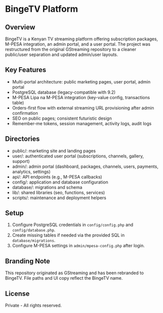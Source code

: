 BingeTV Platform
================

Overview
--------
BingeTV is a Kenyan TV streaming platform offering subscription packages, M-PESA integration, an admin portal, and a user portal. The project was restructured from the original GStreaming repository to a cleaner public/user separation and updated admin/user layouts.

Key Features
------------
- Multi-portal architecture: public marketing pages, user portal, admin portal
- PostgreSQL database (legacy-compatible with 9.2)
- M-PESA Lipa na M-PESA integration (key-value config, transactions table)
- Orders-first flow with external streaming URL provisioning after admin confirmation
- SEO on public pages; consistent futuristic design
- Remember-me tokens, session management, activity logs, audit logs

Directories
-----------
- public/: marketing site and landing pages
- user/: authenticated user portal (subscriptions, channels, gallery, support)
- admin/: admin portal (dashboard, packages, channels, users, payments, analytics, settings)
- api/: API endpoints (e.g., M-PESA callbacks)
- config/: application and database configuration
- database/: migrations and schema
- lib/: shared libraries (seo, functions, services)
- scripts/: maintenance and deployment helpers

Setup
-----
1. Configure PostgreSQL credentials in `config/config.php` and `config/database.php`.
2. Create missing tables if needed via the provided SQL in `database/migrations`.
3. Configure M-PESA settings in `admin/mpesa-config.php` after login.

Branding Note
-------------
This repository originated as GStreaming and has been rebranded to BingeTV. File paths and UI copy reflect the BingeTV name.

License
-------
Private - All rights reserved.


